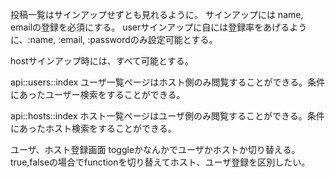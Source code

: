 投稿一覧はサインアップせずとも見れるように。
サインアップには name, emailの登録を必須にする。
userサインアップに自には登録率をあげるように、:name, :email, :passwordのみ設定可能とする。

hostサインアップ時には、すべて可能とする。

api::users::index
  ユーザ一覧ページはホスト側のみ閲覧することができる。条件にあったユーザー検索をすることができる。

api::hosts::index
  ホスト一覧ページはユーザ側のみ閲覧することができる。条件にあったホスト検索をすることができる。


ユーザ、ホスト登録画面
  toggleかなんかでユーザかホストか切り替える。
  true,falseの場合でfunctionを切り替えてホスト、ユーザ登録を区別したい。